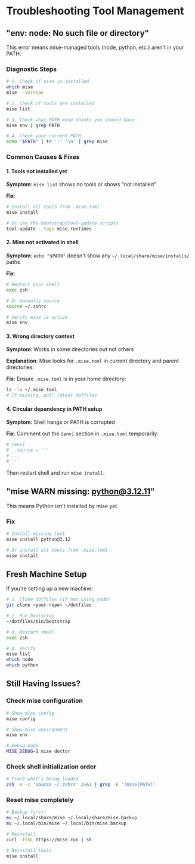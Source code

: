 # Troubleshooting Tool Management

## "env: node: No such file or directory"

This error means mise-managed tools (node, python, etc.) aren't in your PATH.

### Diagnostic Steps

```bash
# 1. Check if mise is installed
which mise
mise --version

# 2. Check if tools are installed
mise list

# 3. Check what PATH mise thinks you should have
mise env | grep PATH

# 4. Check your current PATH
echo "$PATH" | tr ':' '\n' | grep mise
```

### Common Causes & Fixes

#### 1. Tools not installed yet

**Symptom**: `mise list` shows no tools or shows "not installed"

**Fix**:
```bash
# Install all tools from .mise.toml
mise install

# Or use the bootstrap/tool-update scripts
tool-update --tags mise,runtimes
```

#### 2. Mise not activated in shell

**Symptom**: `echo "$PATH"` doesn't show any `~/.local/share/mise/installs/` paths

**Fix**:
```bash
# Restart your shell
exec zsh

# Or manually source
source ~/.zshrc

# Verify mise is active
mise env
```

#### 3. Wrong directory context

**Symptom**: Works in some directories but not others

**Explanation**: Mise looks for `.mise.toml` in current directory and parent directories.

**Fix**: Ensure `.mise.toml` is in your home directory:
```bash
ls -la ~/.mise.toml
# If missing, pull latest dotfiles
```

#### 4. Circular dependency in PATH setup

**Symptom**: Shell hangs or PATH is corrupted

**Fix**: Comment out the `[env]` section in `.mise.toml` temporarily:
```toml
# [env]
# _.source = '''
# ...
# '''
```

Then restart shell and run `mise install`.

## "mise WARN missing: python@3.12.11"

This means Python isn't installed by mise yet.

### Fix

```bash
# Install missing tool
mise install python@3.12

# Or install all tools from .mise.toml
mise install
```

## Fresh Machine Setup

If you're setting up a new machine:

```bash
# 1. Clone dotfiles (if not using yadm)
git clone <your-repo> ~/dotfiles

# 2. Run bootstrap
~/dotfiles/bin/bootstrap

# 3. Restart shell
exec zsh

# 4. Verify
mise list
which node
which python
```

## Still Having Issues?

### Check mise configuration

```bash
# Show mise config
mise config

# Show mise environment
mise env

# Debug mode
MISE_DEBUG=1 mise doctor
```

### Check shell initialization order

```bash
# Trace what's being loaded
zsh -x -c 'source ~/.zshrc' 2>&1 | grep -E '(mise|PATH)'
```

### Reset mise completely

```bash
# Backup first!
mv ~/.local/share/mise ~/.local/share/mise.backup
mv ~/.local/bin/mise ~/.local/bin/mise.backup

# Reinstall
curl -fsSL https://mise.run | sh

# Reinstall tools
mise install
```
